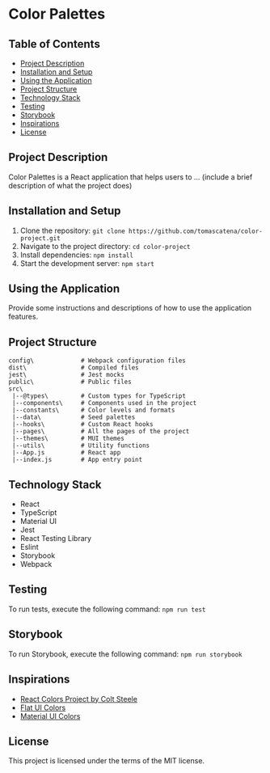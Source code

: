 # Color Palettes

## Table of Contents
- [Project Description](#project-description)
- [Installation and Setup](#installation-and-setup)
- [Using the Application](#using-the-application)
- [Project Structure](#project-structure)
- [Technology Stack](#technology-stack)
- [Testing](#testing)
- [Storybook](#storybook)
- [Inspirations](#inspirations)
- [License](#license)

## Project Description
Color Palettes is a React application that helps users to ... (include a brief description of what the project does)

## Installation and Setup
1. Clone the repository: `git clone https://github.com/tomascatena/color-project.git`
2. Navigate to the project directory: `cd color-project`
3. Install dependencies: `npm install`
4. Start the development server: `npm start`

## Using the Application
Provide some instructions and descriptions of how to use the application features.

## Project Structure

```
config\             # Webpack configuration files
dist\               # Compiled files
jest\               # Jest mocks
public\             # Public files
src\
 |--@types\         # Custom types for TypeScript
 |--components\     # Components used in the project
 |--constants\      # Color levels and formats
 |--data\           # Seed palettes
 |--hooks\          # Custom React hooks
 |--pages\          # All the pages of the project
 |--themes\         # MUI themes
 |--utils\          # Utility functions
 |--App.js          # React app
 |--index.js        # App entry point
```

## Technology Stack
- React
- TypeScript
- Material UI
- Jest
- React Testing Library
- Eslint
- Storybook
- Webpack

## Testing
To run tests, execute the following command: `npm run test`

## Storybook
To run Storybook, execute the following command: `npm run storybook`

## Inspirations
- [React Colors Project by Colt Steele](https://github.com/Colt/react-colors)
- [Flat UI Colors](https://flatuicolors.com/palette/defo)
- [Material UI Colors](https://materialuicolors.co/?utm_source=launchers)

## License
This project is licensed under the terms of the MIT license.